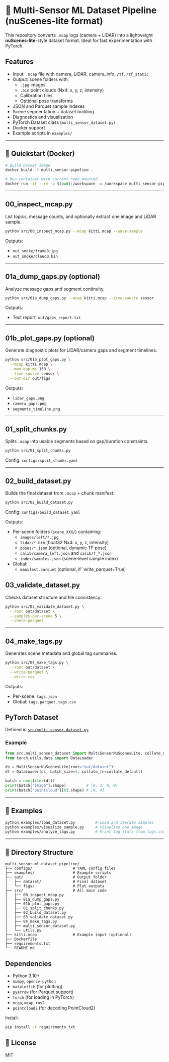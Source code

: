 # 🧩 Multi-Sensor ML Dataset Pipeline (nuScenes-lite format)

This repository converts `.mcap` logs (camera + LiDAR) into a lightweight **nuScenes-lite**-style dataset format. Ideal for fast experimentation with PyTorch.


## Features

- Input: `.mcap` file with camera, LiDAR, camera_info, `/tf`, `/tf_static`
- Output: scene folders with:
  - `.jpg` images
  - `.bin` point clouds (Nx4: x, y, z, intensity)
  - Calibration files
  - Optional pose transforms
- JSON and Parquet sample indexes
- Scene segmentation + dataset building
- Diagnostics and visualization
- PyTorch Dataset class (`multi_sensor_dataset.py`)
- Docker support
- Example scripts in `examples/`

---

## 🚀 Quickstart (Docker)

```bash
# Build Docker image
docker build -t multi_sensor-pipeline .

# Run container with current repo mounted
docker run -it --rm -v $(pwd):/workspace -w /workspace multi_sensor-pipeline
```

---

## 00_inspect_mcap.py

List topics, message counts, and optionally extract one image and LiDAR sample.

```bash
python src/00_inspect_mcap.py --mcap kitti.mcap --save-sample
```

Outputs:
- `out_smoke/frame0.jpg`
- `out_smoke/cloud0.bin`

---

## 01a_dump_gaps.py (optional)

Analyze message gaps and segment continuity.

```bash
python src/01a_dump_gaps.py --mcap kitti.mcap --time-source sensor
```

Outputs:
- Text report: `out/gaps_report.txt`

---

## 01b_plot_gaps.py (optional)

Generate diagnostic plots for LiDAR/camera gaps and segment timelines.

```bash
python src/01b_plot_gaps.py \
  --mcap kitti.mcap \
  --max-gap-ms 150 \
  --time-source sensor \
  --out-dir out/figs
```

Outputs:
- `lidar_gaps.png`
- `camera_gaps.png`
- `segments_timeline.png`

---

## 01_split_chunks.py

Splits `.mcap` into usable segments based on gap/duration constraints.

```bash
python src/01_split_chunks.py
```

Config: `configs/split_chunks.yaml`

---

##  02_build_dataset.py

Builds the final dataset from `.mcap` + chunk manifest.

```bash
python src/02_build_dataset.py
```

Config: `configs/build_dataset.yaml`

Outputs:
- Per-scene folders (`scene_XXX/`) containing:
  - `images/left/*.jpg`
  - `lidar/*.bin` (float32 Nx4: x, y, z, intensity)
  - `poses/*.json` (optional, dynamic TF pose)
  - `calib/camera_left.json` and `calib/T_*.json`
  - `index/samples.json` (scene-level sample index)
- Global:
  - `manifest.parquet` (optional, if `write_parquet=True)



## 03_validate_dataset.py

Checks dataset structure and file consistency.

```bash
python src/03_validate_dataset.py \
  --root out/dataset \
  --samples-per-scene 5 \
  --check-parquet
```

---

## 04_make_tags.py

Generates scene metadata and global tag summaries.

```bash
python src/04_make_tags.py \
  --root out/dataset \
  --write-parquet \
  --write-csv
```

Outputs:
- Per-scene: `tags.json`
- Global: `tags.parquet`, `tags.csv`


## PyTorch Dataset

Defined in [`src/multi_sensor_dataset.py`](src/multi_sensor_dataset.py)

### Example

```python
from src.multi_sensor_dataset import MultiSensorNuScenesLite, collate_default
from torch.utils.data import DataLoader

ds = MultiSensorNuScenesLite(root="out/dataset")
dl = DataLoader(ds, batch_size=4, collate_fn=collate_default)

batch = next(iter(dl))
print(batch["image"].shape)         # [B, 3, H, W]
print(batch["pointcloud"][0].shape) # [N, 4]
```

---

## 🧪 Examples

```bash
python examples/load_dataset.py         # Load and iterate samples
python examples/visualize_sample.py     # Visualize one image
python examples/analyze_tags.py         # Print tag stats from tags.csv
```

---

## 📁 Directory Structure

```
multi-sensor-ml-dataset-pipeline/
├── configs/                  # YAML config files
├── examples/                 # Example scripts
├── out/                      # Output folder
│   ├── dataset/              # Final dataset
│   └── figs/                 # Plot outputs
├── src/                      # All main code
│   ├── 00_inspect_mcap.py
│   ├── 01a_dump_gaps.py
│   ├── 01b_plot_gaps.py
│   ├── 01_split_chunks.py
│   ├── 02_build_dataset.py
│   ├── 03_validate_dataset.py
│   ├── 04_make_tags.py
│   ├── multi_sensor_dataset.py
│   └── utils.py
├── kitti.mcap                # Example input (optional)
├── Dockerfile
├── requirements.txt
└── README.md
```


##  Dependencies

- Python 3.10+
- `numpy`, `opencv-python`
- `matplotlib` (for plotting)
- `pyarrow` (for Parquet support)
- `torch` (for loading in PyTorch)
- `mcap`, `mcap_ros2`
- `pointcloud2` (for decoding PointCloud2)

Install:

```bash
pip install -r requirements.txt
```


## 🔖 License

MIT